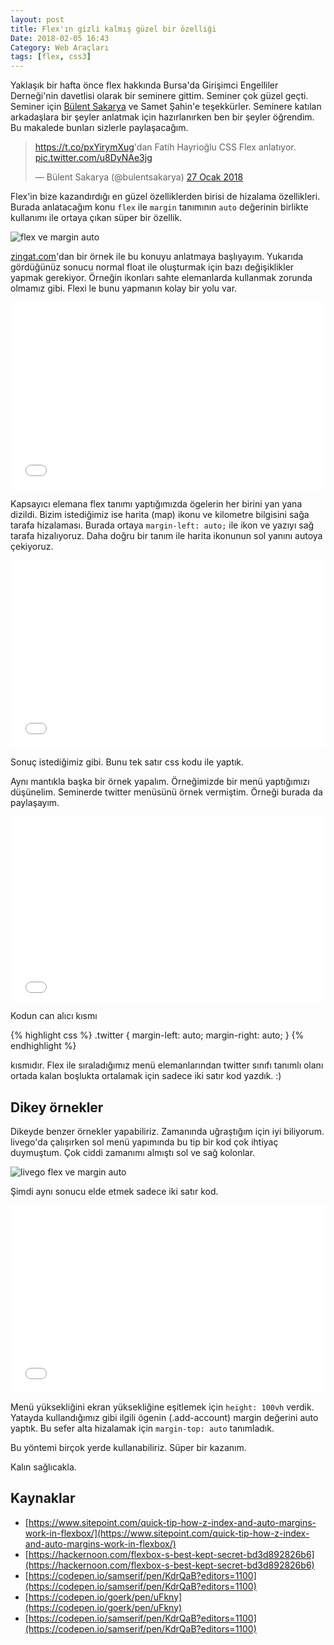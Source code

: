 ```yaml
---
layout: post
title: Flex'ın gizli kalmış güzel bir özelliği
Date: 2018-02-05 16:43
Category: Web Araçları
tags: [flex, css3]
---
```


Yaklaşık bir hafta önce flex hakkında Bursa'da Girişimci Engelliler Derneği'nin davetlisi olarak bir seminere gittim. Seminer çok güzel geçti. Seminer için [Bülent Sakarya](https://twitter.com/bulentsakarya) ve Samet Şahin'e teşekkürler. Seminere katılan arkadaşlara bir şeyler anlatmak için hazırlanırken ben bir şeyler öğrendim. Bu makalede bunları sizlerle paylaşacağım.

<blockquote class="twitter-tweet" data-lang="tr"><p lang="tr" dir="ltr"><a href="https://t.co/pxYirymXug">https://t.co/pxYirymXug</a>&#39;dan Fatih Hayrioğlu CSS Flex anlatıyor. <a href="https://t.co/u8DyNAe3jg">pic.twitter.com/u8DyNAe3jg</a></p>&mdash; Bülent Sakarya (@bulentsakarya) <a href="https://twitter.com/bulentsakarya/status/957234288390561792?ref_src=twsrc%5Etfw">27 Ocak 2018</a></blockquote>
<script async src="https://platform.twitter.com/widgets.js" charset="utf-8"></script>

Flex'in bize kazandırdığı en güzel özelliklerden birisi de hizalama özellikleri. Burada anlatacağım konu `flex` ile `margin` tanımının `auto` değerinin birlikte kullanımı ile ortaya çıkan süper bir özellik.

![flex ve margin auto](http://fatihhayrioglu.com/images/yatay-flex-auto-ornegi.png)

[zingat.com](https://zingat.com)'dan bir örnek ile bu konuyu anlatmaya başlıyayım. Yukarıda gördüğünüz sonucu normal float ile oluşturmak için bazı değişiklikler yapmak gerekiyor. Örneğin ikonları sahte elemanlarda kullanmak zorunda olmamız gibi. Flexi le bunu yapmanın kolay bir yolu var.

<iframe height='300' scrolling='no' title='Flex ve margin auto' src='//codepen.io/fatihhayri/embed/OQNYyZ/?height=300&theme-id=13521&default-tab=result&embed-version=2' frameborder='no' allowtransparency='true' allowfullscreen='true' style='width: 100%;'>See the Pen <a href='https://codepen.io/fatihhayri/pen/OQNYyZ/'>Flex ve margin auto</a> by Fatih  (<a href='https://codepen.io/fatihhayri'>@fatihhayri</a>) on <a href='https://codepen.io'>CodePen</a>.
</iframe>

Kapsayıcı elemana flex tanımı yaptığımızda ögelerin her birini yan yana dizildi. Bizim istediğimiz ise harita (map) ikonu ve kilometre bilgisini sağa tarafa hizalaması. Burada ortaya `margin-left: auto;` ile ikon ve yazıyı sağ tarafa hizalıyoruz. Daha doğru bir tanım ile harita ikonunun sol yanını autoya çekiyoruz.

<iframe height='300' scrolling='no' title='Flex ve margin auto' src='//codepen.io/fatihhayri/embed/GQZaWx/?height=300&theme-id=13521&default-tab=result&embed-version=2' frameborder='no' allowtransparency='true' allowfullscreen='true' style='width: 100%;'>See the Pen <a href='https://codepen.io/fatihhayri/pen/GQZaWx/'>Flex ve margin auto</a> by Fatih  (<a href='https://codepen.io/fatihhayri'>@fatihhayri</a>) on <a href='https://codepen.io'>CodePen</a>.
</iframe>

Sonuç istediğimiz gibi. Bunu tek satır css kodu ile yaptık. 

Aynı mantıkla başka bir örnek yapalım. Örneğimizde bir menü yaptığımızı düşünelim. Seminerde twitter menüsünü örnek vermiştim. Örneği burada da paylaşayım.

<iframe height='296' scrolling='no' title='Flex margin auto twitter menü' src='//codepen.io/fatihhayri/embed/qxNdON/?height=296&theme-id=13521&default-tab=result&embed-version=2' frameborder='no' allowtransparency='true' allowfullscreen='true' style='width: 100%;'>See the Pen <a href='https://codepen.io/fatihhayri/pen/qxNdON/'>Flex margin auto twitter menü</a> by Fatih  (<a href='https://codepen.io/fatihhayri'>@fatihhayri</a>) on <a href='https://codepen.io'>CodePen</a>.
</iframe>

Kodun can alıcı kısmı

{% highlight css %}
.twitter {
  margin-left: auto;
  margin-right: auto;
}
{% endhighlight %}

kısmıdır. Flex ile sıraladığımız menü elemanlarından twitter sınıfı tanımlı olanı ortada kalan boşlukta ortalamak için sadece iki satır kod yazdık. :)

## Dikey örnekler

Dikeyde benzer örnekler yapabiliriz. Zamanında uğraştığım için iyi biliyorum. livego'da çalışırken sol menü yapımında bu tip bir kod çok ihtiyaç duymuştum. Çok ciddi zamanımı almıştı sol ve sağ kolonlar.

![livego flex ve margin auto](http://fatihhayrioglu.com/images/livegohome.jpg)

Şimdi aynı sonucu elde etmek sadece iki satır kod.

<iframe height='300' scrolling='no' title='YeWXve' src='//codepen.io/fatihhayri/embed/YeWXve/?height=300&theme-id=13521&default-tab=css,result&embed-version=2' frameborder='no' allowtransparency='true' allowfullscreen='true' style='width: 100%;'>See the Pen <a href='https://codepen.io/fatihhayri/pen/YeWXve/'>YeWXve</a> by Fatih  (<a href='https://codepen.io/fatihhayri'>@fatihhayri</a>) on <a href='https://codepen.io'>CodePen</a>.
</iframe>

Menü yüksekliğini ekran yüksekliğine eşitlemek için `height: 100vh` verdik. Yatayda kullandığımız gibi ilgili ögenin (.add-account) margin değerini auto yaptık. Bu sefer alta hizalamak için `margin-top: auto` tanımladık.

Bu yöntemi birçok yerde kullanabiliriz. Süper bir kazanım.

Kalın sağlıcakla.

## Kaynaklar

 - [https://www.sitepoint.com/quick-tip-how-z-index-and-auto-margins-work-in-flexbox/](https://www.sitepoint.com/quick-tip-how-z-index-and-auto-margins-work-in-flexbox/)
 - [https://hackernoon.com/flexbox-s-best-kept-secret-bd3d892826b6](https://hackernoon.com/flexbox-s-best-kept-secret-bd3d892826b6)
 - [https://codepen.io/samserif/pen/KdrQaB?editors=1100](https://codepen.io/samserif/pen/KdrQaB?editors=1100)
 - [https://codepen.io/goerk/pen/uFkny](https://codepen.io/goerk/pen/uFkny)
 - [https://codepen.io/samserif/pen/KdrQaB?editors=1100](https://codepen.io/samserif/pen/KdrQaB?editors=1100)
